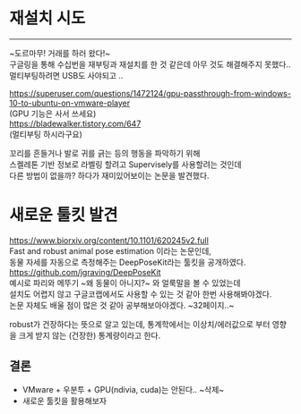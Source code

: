 # 재설치 시도

-----------------------------
~도르마무! 거래를 하러 왔다!~ \
구글링을 통해 수십번을 재부팅과 재설치를 한 것 같은데 아무 것도 해결해주지 못했다..
멀티부팅하려면 USB도 사야되고 ..

https://superuser.com/questions/1472124/gpu-passthrough-from-windows-10-to-ubuntu-on-vmware-player \
(GPU 기능은 사서 쓰세요) \
https://bladewalker.tistory.com/647 \
(멀티부팅 하시라구요) 

꼬리를 흔들거나 발로 귀를 긁는 등의 행동을 파악하기 위해 \
스켈레톤 기반 정보로 라벨링 할려고 Supervisely를 사용할려는 것인데 \
다른 방법이 없을까? 하다가 재미있어보이는 논문을 발견했다.

# 새로운 툴킷 발견
https://www.biorxiv.org/content/10.1101/620245v2.full \
Fast and robust animal pose estimation 이라는 논문인데,\
동물 자세를 자동으로 측정해주는 DeepPoseKit라는 툴킷을 공개하였다.\
https://github.com/jgraving/DeepPoseKit \
예시로 파리와 메뚜기 ~왜 동물이 아니지?~ 와 얼룩말을 볼 수 있었는데\
설치도 어렵지 않고 구글코랩에서도 사용할 수 있는 것 같아 한번 사용해봐야겠다.\
논문 자체도 배울 점이 많은 것 같아 공부해보아야겠다. ~32페이지..~

robust가 건장하다는 뜻으로 알고 있는데, 통계학에서는 이상치/에러값으로 부터 영향을 크게 받지 않는 (건장한) 통계량이라고 한다.

## 결론
- VMware + 우분투 + GPU(ndivia, cuda)는 안된다.. ~삭제~ 
- 새로운 툴킷을 활용해보자
       
